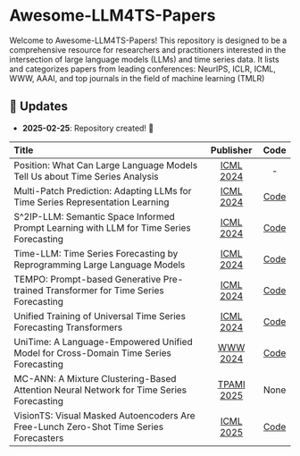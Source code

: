 # Awesome-LLM4TS-Papers
Welcome to Awesome-LLM4TS-Papers! This repository is designed to be a comprehensive resource for researchers and practitioners 
interested in the intersection of large language models (LLMs) and time series data. It lists and categorizes papers from 
leading conferences: NeurIPS, ICLR, ICML, WWW, AAAI, and top journals in the field of machine learning (TMLR)

## 🚀 Updates

- **2025-02-25**: Repository created! 🎉


| Title                                                                                   |                        Publisher                        |                           Code                        |
|:----------------------------------------------------------------------------------------|:-------------------------------------------------------:|:-----------------------------------------------------:| 
| Position: What Can Large Language Models Tell Us about Time Series Analysis             |      [ICML 2024](https://arxiv.org/abs/2402.02713)      |                            -                          |
| Multi-Patch Prediction: Adapting LLMs for Time Series Representation Learning           |      [ICML 2024](https://arxiv.org/abs/2402.04852)      |       [Code](https://github.com/yxbian23/aLLM4TS)     |
| S^2IP-LLM: Semantic Space Informed Prompt Learning with LLM for Time Series Forecasting | [ICML 2024](https://openreview.net/forum?id=qwQVV5R8Y7) |     [Code](https://github.com/panzijie825/S2IP-LLM)   | 
| Time-LLM: Time Series Forecasting by Reprogramming Large Language Models                |      [ICML 2024](https://arxiv.org/abs/2310.01728)      |       [Code](https://github.com/KimMeen/Time-LLM)     | 
| TEMPO: Prompt-based Generative Pre-trained Transformer for Time Series Forecasting      |      [ICML 2024](https://arxiv.org/abs/2310.04948)      |       [Code](https://github.com/DC-research/TEMPO)    |
| Unified Training of Universal Time Series Forecasting Transformers                      |     [ICML 2024](https://arxiv.org/abs/2402.02592)       | [Code](https://github.com/SalesforceAIResearch/uni2ts)|
| UniTime: A Language-Empowered Unified Model for Cross-Domain Time Series Forecasting    |      [WWW 2024](https://arxiv.org/abs/2310.09751)       |        [Code](https://github.com/liuxu77/UniTime)     |
| MC-ANN: A Mixture Clustering-Based Attention Neural Network for Time Series Forecasting | [TPAMI 2025](https://ieeexplore.ieee.org/abstract/document/10979493) | None |
| VisionTS: Visual Masked Autoencoders Are Free-Lunch Zero-Shot Time Series Forecasters   | [ICML 2025](https://arxiv.org/pdf/2408.172530) | [Code](https://github.com/Keytoyze/VisionTS) |




